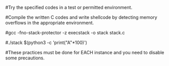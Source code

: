 #Try the specified codes in a test or permitted environment.

#Compile the written C codes and write shellcode by detecting memory overflows in the appropriate environment.

#gcc -fno-stack-protector -z execstack -o stack stack.c

#./stack $(python3 -c 'print("A"*100)')

#These practices must be done for EACH instance and you need to disable some precautions.
